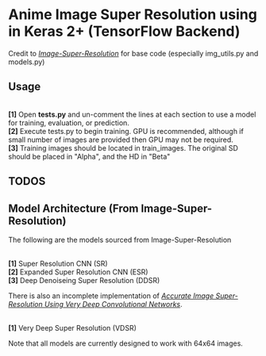 # Anime Image Super Resolution using in Keras 2+ (TensorFlow Backend)

Credit to
<i><a href="https://github.com/titu1994/Image-Super-Resolution">Image-Super-Resolution</a></i>
for base code (especially img_utils.py and models.py)

## Usage

<br><b>[1]</b> Open <b>tests.py</b> and un-comment the lines at each section to use a model for training, evaluation, or prediction.
<br><b>[2]</b> Execute tests.py to begin training. GPU is recommended, although if small number of images are provided then GPU may not be required.
<br><b>[3]</b> Training images should be located in train_images. The original SD should be placed in "Alpha", and the HD in "Beta"


## TODOS



## Model Architecture (From Image-Super-Resolution)

The following are the models sourced from Image-Super-Resolution

<br><b>[1]</b> Super Resolution CNN (SR)
<br><b>[2]</b> Expanded Super Resolution CNN (ESR)
<br><b>[3]</b> Deep Denoiseing Super Resolution (DDSR)

There is also an incomplete implementation of <i><a href="https://arxiv.org/abs/1511.04587">Accurate Image Super-Resolution Using Very Deep Convolutional Networks</a></i>.

<br><b>[1]</b> Very Deep Super Resolution (VDSR)

Note that all models are currently designed to work with 64x64 images.
